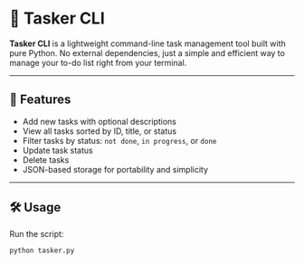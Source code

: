 # 🧩 Tasker CLI

**Tasker CLI** is a lightweight command-line task management tool built with pure Python. No external dependencies, just a simple and efficient way to manage your to-do list right from your terminal.

---

## 🚀 Features

- Add new tasks with optional descriptions
- View all tasks sorted by ID, title, or status
- Filter tasks by status: `not done`, `in progress`, or `done`
- Update task status
- Delete tasks
- JSON-based storage for portability and simplicity

---

## 🛠️ Usage

Run the script:

```bash
python tasker.py
